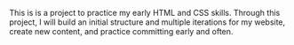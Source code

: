 This is is a project to practice my early HTML and CSS skills. Through this project, I will build an initial structure and multiple iterations for my website, create new content, and practice committing early and often.
